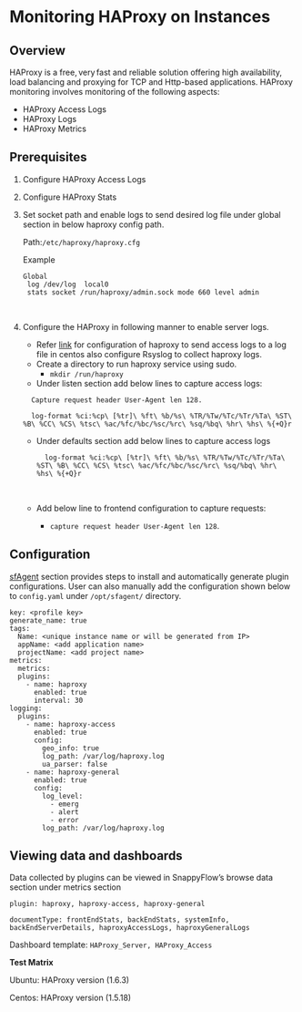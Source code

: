 # Monitoring HAProxy on Instances

## Overview[](https://docs.snappyflow.io/docs/Integrations/haproxy#overview)

HAProxy is a free, very fast and reliable solution offering high availability, load balancing and proxying for TCP and Http-based applications. HAProxy monitoring involves monitoring of the following aspects:

- HAProxy Access Logs
- HAProxy Logs
- HAProxy Metrics

## Prerequisites[](https://docs.snappyflow.io/docs/Integrations/haproxy#prerequisites)

1. Configure HAProxy Access Logs

2. Configure HAProxy Stats

3. Set socket path and enable logs to send desired log file under global section in below haproxy config path.

   Path:`/etc/haproxy/haproxy.cfg`

   Example

   ```
   Global   
    log /dev/log  local0 
    stats socket /run/haproxy/admin.sock mode 660 level admin 

   ```

   ​


1. Configure the HAProxy in following manner to enable server logs.

   - Refer [link](https://www.digitalocean.com/community/tutorials/how-to-configure-haproxy-logging-with-rsyslog-on-centos-8-quickstart) for configuration of haproxy to send access logs to a log file in centos also configure Rsyslog to collect haproxy logs.
   - Create a directory to run haproxy service using sudo.
     - `mkdir /run/haproxy`
   - Under listen section add below lines to capture access logs:

   ```
     Capture request header User-Agent len 128. 
     
     log-format %ci:%cp\ [%tr]\ %ft\ %b/%s\ %TR/%Tw/%Tc/%Tr/%Ta\ %ST\ %B\ %CC\ %CS\ %tsc\ %ac/%fc/%bc/%sc/%rc\ %sq/%bq\ %hr\ %hs\ %{+Q}r

   ```

   - Under defaults section add below lines to capture access logs

     ```
       log-format %ci:%cp\ [%tr]\ %ft\ %b/%s\ %TR/%Tw/%Tc/%Tr/%Ta\ %ST\ %B\ %CC\ %CS\ %tsc\ %ac/%fc/%bc/%sc/%rc\ %sq/%bq\ %hr\ %hs\ %{+Q}r
     ```

     ​


   - Add below line to frontend configuration to capture requests:
     - `capture request header User-Agent len 128`.

## Configuration[](https://docs.snappyflow.io/docs/Integrations/haproxy#configuration)

[sfAgent](https://docs.snappyflow.io/docs/Quick_Start/getting_started#sfagent) section provides steps to install and automatically generate plugin configurations. User can also manually add the configuration shown below to `config.yaml` under `/opt/sfagent/` directory.

```
key: <profile key> 
generate_name: true 
tags: 
  Name: <unique instance name or will be generated from IP> 
  appName: <add application name> 
  projectName: <add project name> 
metrics: 
  metrics: 
  plugins: 
    - name: haproxy     
      enabled: true     
      interval: 30 
logging: 
  plugins: 
    - name: haproxy-access 
      enabled: true 
      config: 
        geo_info: true 
        log_path: /var/log/haproxy.log 
        ua_parser: false 
    - name: haproxy-general 
      enabled: true 
      config: 
        log_level:
          - emerg 
          - alert 
          - error 
        log_path: /var/log/haproxy.log 

```

## Viewing data and dashboards[](https://docs.snappyflow.io/docs/Integrations/haproxy#viewing-data-and-dashboards)

Data collected by plugins can be viewed in SnappyFlow’s browse data section under metrics section

`plugin: haproxy, haproxy-access, haproxy-general`

`documentType: frontEndStats, backEndStats, systemInfo, backEndServerDetails, haproxyAccessLogs, haproxyGeneralLogs`

Dashboard template: `HAProxy_Server, HAProxy_Access`

**Test Matrix**

Ubuntu: HAProxy version (1.6.3)

Centos: HAProxy version (1.5.18)


